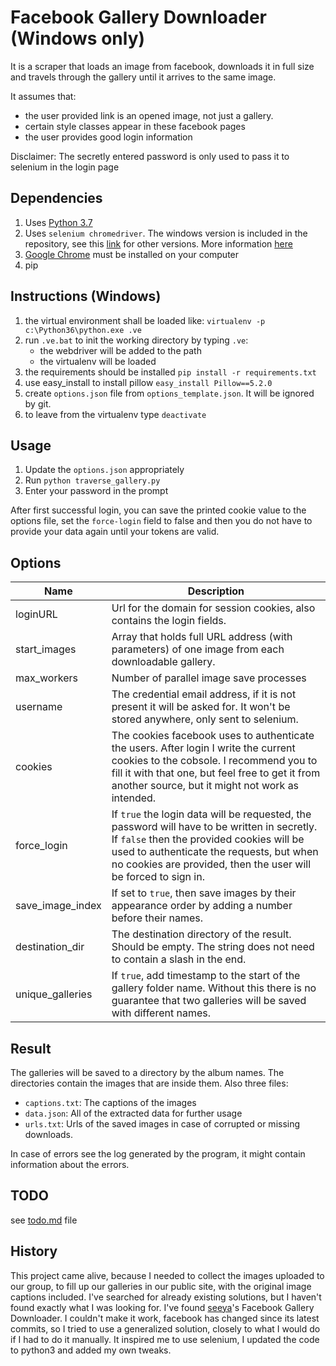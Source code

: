 # Facebook Gallery Downloader (Windows only)

It is a scraper that loads an image from facebook, downloads it in full size and travels through the gallery until it arrives to the same image.

It assumes that:

* the user provided link is an opened image, not just a gallery.
* certain style classes appear in these facebook pages
* the user provides good login information

Disclaimer: The secretly entered password is only used to pass it to selenium in the login page

## Dependencies

1. Uses [Python 3.7](https://www.python.org/downloads/release/python-370/)
1. Uses `selenium chromedriver`. The windows version is included in the repository, see this [link](http://chromedriver.chromium.org/downloads) for other versions.
    More information [here](http://chromedriver.chromium.org/getting-started)
1. [Google Chrome](https://www.google.com/chrome/browser/desktop/) must be installed on your computer
1. pip

## Instructions (Windows)

1. the virtual environment shall be loaded like: `virtualenv -p c:\Python36\python.exe .ve`
1. run `.ve.bat` to init the working directory by typing `.ve`:
   * the webdriver will be added to the path
   * the virtualenv will be loaded
1. the requirements should be installed `pip install -r requirements.txt`
1. use easy_install to install pillow `easy_install Pillow==5.2.0`
1. create `options.json` file from `options_template.json`. It will be ignored by git.
1. to leave from the virtualenv type `deactivate`

## Usage

1. Update the `options.json` appropriately
1. Run `python traverse_gallery.py`
1. Enter your password in the prompt

After first successful login, you can save the printed cookie value to the options file, set the `force-login` field to false and then you do not have to provide your data again until your tokens are valid.

## Options

Name | Description
---- | ----
loginURL | Url for the domain for session cookies, also contains the login fields.
start_images | Array that holds full URL address (with parameters) of one image from each downloadable gallery.
max_workers | Number of parallel image save processes
username | The credential email address, if it is not present it will be asked for. It won't be stored anywhere, only sent to selenium.
cookies | The cookies facebook uses to authenticate the users. After login I write the current cookies to the cobsole. I recommend you to fill it with that one, but feel free to get it from another source, but it might not work as intended.
force_login | If `true` the login data will be requested, the password will have to be written in secretly. If `false` then the provided cookies will be used to authenticate the requests, but when no cookies are provided, then the user will be forced to sign in.
save_image_index | If set to `true`, then save images by their appearance order by adding a number before their names.
destination_dir | The destination directory of the result. Should be empty. The string does not need to contain a slash in the end.
unique_galleries | If `true`, add timestamp to the start of the gallery folder name. Without this there is no guarantee that two galleries will be saved with different names.

## Result

The galleries will be saved to a directory by the album names.
The directories contain the images that are inside them.
Also three files:

* `captions.txt`: The captions of the images
* `data.json`: All of the extracted data for further usage
* `urls.txt`: Urls of the saved images in case of corrupted or missing downloads.

In case of errors see the log generated by the program, it might contain information about the errors.

## TODO

see [todo.md](todo.md) file

## History

This project came alive, because I needed to collect the images uploaded to our group, to fill up our galleries in our public site, with the original image captions included.
I've searched for already existing solutions, but I haven't found exactly what I was looking for.
I've found [seeya](https://github.com/seeya/Facebook-Album-Downloader)'s Facebook Gallery Downloader. I couldn't make it work, facebook has changed since its latest commits, so I tried to use a generalized solution, closely to what I would do if I had to do it manually. It inspired me to use selenium, I updated the code to python3 and added my own tweaks.